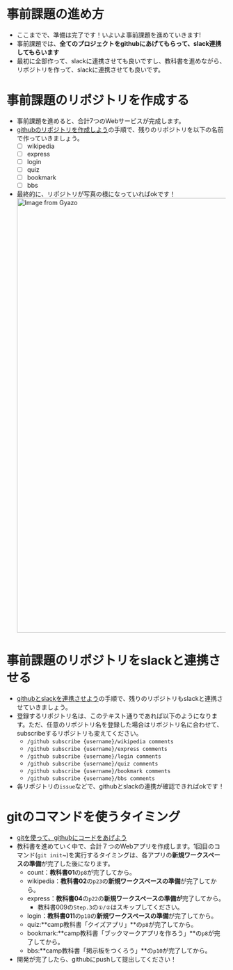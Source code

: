 # 事前課題の進め方
- ここまでで、準備は完了です！いよいよ事前課題を進めていきます!
- 事前課題では、**全てのプロジェクトをgithubにあげてもらって、slack連携してもらいます**
- 最初に全部作って、slackに連携させても良いですし、教科書を進めながら、リポジトリを作って、slackに連携させても良いです。

# 事前課題のリポジトリを作成する
- 事前課題を進めると、合計7つのWebサービスが完成します。
- [githubのリポジトリを作成しよう](./Day0/1.github-first/)の手順で、残りのリポジトリを以下の名前で作っていきましょう。
  - [ ] wikipedia
  - [ ] express
  - [ ] login
  - [ ] quiz
  - [ ] bookmark
  - [ ] bbs

- 最終的に、リポジトリが写真の様になっていればokです！
<a href="https://gyazo.com/4cecf03b439236d3a46a7365d3e31c2d"><img src="https://i.gyazo.com/4cecf03b439236d3a46a7365d3e31c2d.gif" alt="Image from Gyazo" width="1000"/></a>

# 事前課題のリポジトリをslackと連携させる
- [githubとslackを連携させよう](./Day0/2.github-slack/)の手順で、残りのリポジトリもslackと連携させていきましょう。
- 登録するリポジトリ名は、このテキスト通りであれば以下のようになります。ただ、任意のリポジトリ名を登録した場合はリポジトリ名に合わせて、subscribeするリポジトリも変えてください。
  - `/github subscribe {username}/wikipedia comments`
  - `/github subscribe {username}/express comments`
  - `/github subscribe {username}/login comments`
  - `/github subscribe {username}/quiz comments`
  - `/github subscribe {username}/bookmark comments`
  - `/github subscribe {username}/bbs comments`
- 各リポジトリの`issue`などで、githubとslackの連携が確認できればokです！

# gitのコマンドを使うタイミング
- [gitを使って、githubにコードをあげよう](./Day0/3.git-github/)
- 教科書を進めていく中で、合計７つのWebアプリを作成します。1回目のコマンド(`git init`~)を実行するタイミングは、各アプリの**新規ワークスペースの準備**が完了した後になります。
  - count：**教科書01**の`p8`が完了してから。
  - wikipedia：**教科書02**の`p23`の**新規ワークスペースの準備**が完了してから。
  - express：**教科書04**の`p22`の**新規ワークスペースの準備が**完了してから。
    - 教科書009の`Step.3`の`①/②`はスキップしてください。
  - login：**教科書011**の`p18`の**新規ワークスペースの準備**が完了してから。
  - quiz:**camp教科書「クイズアプリ」**の`p8`が完了してから。
  - bookmark:**camp教科書「ブックマークアプリを作ろう」**の`p8`が完了してから。
  - bbs:**camp教科書「掲示板をつくろう」**の`p10`が完了してから。
- 開発が完了したら、githubにpushして提出してください！
